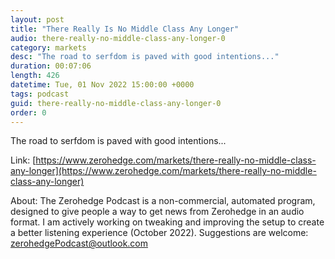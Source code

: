 ```yaml
---
layout: post
title: "There Really Is No Middle Class Any Longer"
audio: there-really-no-middle-class-any-longer-0
category: markets
desc: "The road to serfdom is paved with good intentions..."
duration: 00:07:06
length: 426
datetime: Tue, 01 Nov 2022 15:00:00 +0000
tags: podcast
guid: there-really-no-middle-class-any-longer-0
order: 0
---
```

The road to serfdom is paved with good intentions...

Link: [https://www.zerohedge.com/markets/there-really-no-middle-class-any-longer](https://www.zerohedge.com/markets/there-really-no-middle-class-any-longer)

About: The Zerohedge Podcast is a non-commercial, automated program, designed to give people a way to get news from Zerohedge in an audio format.  I am actively working on tweaking and improving the setup to create a better listening experience (October 2022).  Suggestions are welcome: [zerohedgePodcast@outlook.com](mailto:zerohedgePodcast@outlook.com)